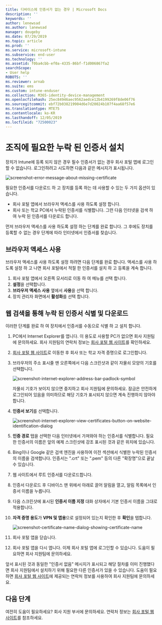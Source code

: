 ```yaml
---
title: 디바이스에 인증서가 없는 경우 | Microsoft Docs
description: ''
keywords: ''
author: lenewsad
ms.author: lanewsad
manager: dougeby
ms.date: 07/29/2019
ms.topic: article
ms.prod: ''
ms.service: microsoft-intune
ms.subservice: end-user
ms.technology: ''
ms.assetid: f0ba4cbb-ef0a-4335-86bf-f1d006867fa2
searchScope:
- User help
ROBOTS: ''
ms.reviewer: arnab
ms.suite: ems
ms.custom: intune-enduser
ms.collection: M365-identity-device-management
ms.openlocfilehash: 25ec84946aec9562aedce12b4199269f8de06f76
ms.sourcegitcommit: ebf72b038219904d6e7d20024b107f4aa68f57e6
ms.translationtype: MTE75
ms.contentlocale: ko-KR
ms.lasthandoff: 12/05/2019
ms.locfileid: "72500023"
---
```

# <a name="install-missing-certificate-required-by-your-organization"></a>조직에 필요한 누락 된 인증서 설치  

장치가 Intune에 등록 되지 않은 경우 필수 인증서가 없는 경우 회사 포털 앱에 로그인 할 수 없습니다. 로그인하려고 시도하면 다음과 같은 메시지가 표시됩니다.

![screenshot-error-message-about-missing-certificate](./media/andr-cert_install-1-cert_missing.png)

필요한 인증서를 다운로드 하 고 장치를 등록 하는 데 사용할 수 있는 두 가지 옵션이 있습니다. 

- 회사 포털 앱에서 브라우저 액세스를 사용 하도록 설정 합니다.
- 회사 또는 학교 PC에서 누락된 인증서를 식별합니다. 그런 다음 인터넷을 검색 하 여 누락 된 인증서를 다운로드 합니다. 

먼저 브라우저 액세스를 사용 하도록 설정 하는 단계를 완료 합니다. 그 후에도 장치를 등록할 수 없는 경우 단계에 따라 인터넷에서 인증서를 찾습니다. 

## <a name="enable-browser-access"></a>브라우저 액세스 사용
브라우저 액세스를 사용 하도록 설정 하려면 다음 단계를 완료 합니다. 액세스를 사용 하도록 설정 하 고 나면 회사 포털에서 적절 한 인증서를 설치 하 고 등록을 계속 합니다.    

1. 회사 포털 앱에서 오른쪽 모서리로 이동 하 여 메뉴를 선택 합니다.  
2. **설정**을 선택합니다.  
3. **브라우저 액세스 사용** 옆에서 **사용**을 선택 합니다.  
4. 장치 관리자 화면에서 **활성화**를 선택 합니다. 

## <a name="identify-and-download-the-missing-certificate-through-web-search"></a>웹 검색을 통해 누락 된 인증서 식별 및 다운로드
이러한 단계를 완료 하 여 장치에서 인증서를 수동으로 식별 하 고 설치 합니다.  

1. PC에서 Internet Explorer를 엽니다. 이 용도로 사용할 PC가 없으면 회사 지원팀에 문의하세요. 회사 지원팀의 연락처 정보는 [회사 포털 웹 사이트](https://go.microsoft.com/fwlink/?linkid=2010980)를 확인하세요.

2. [회사 포털 웹 사이트](https://go.microsoft.com/fwlink/?linkid=2010980)로 이동한 후 회사 또는 학교 자격 증명으로 로그인합니다.

3. 브라우저의 주소 표시줄 맨 오른쪽에서 다음 스크린샷과 같이 자물쇠 모양의 기호를 선택합니다.

    ![screenshot-internet-explorer-address-bar-padlock-symbol](./media/andr-missing-cert-ie-padlock-symbol.png)

    자물쇠 기호가 보이지 않으면 중지하고 회사 지원팀에 문의하세요. 잠금은 안전하게 로그인되어 있음을 의미하므로 해당 기호가 표시되지 않으면 계속 진행하지 않아야 합니다.

4. **인증서 보기**를 선택합니다.

    ![screenshot-internet-explorer-view-certificates-button-on-website-identification-dialog](./media/andr-missg-cert-ie-view-cert-button.png)

5. **인증 경로** 탭을 선택한 다음 인터넷에서 가져와야 하는 인증서를 식별합니다. 필요한 인증서의 이름은 앞의 예제 스크린샷에 강조 표시된 것과 같은 위치에 있습니다.

6. Bing이나 Google 같은 검색 엔진을 사용하여 이전 섹션에서 식별한 누락된 인증서의 이름을 검색합니다. 인증서는 ".crt" 또는 ".pem" 등의 다른 "확장명"으로 끝날 수 있습니다.

7. 웹 사이트에서 루트 인증서를 다운로드합니다.

8. 인증서 다운로드 후 디바이스 맨 위에서 아래로 끌어 알림을 열고, 알림 목록에서 인증서 이름을 누릅니다.

4. 다음 스크린샷에 표시된 **인증서 이름 지정** 대화 상자에서 기본 인증서 이름을 그대로 적용합니다.

5. **자격 증명 용도**가 **VPN 및 앱용**으로 설정되어 있는지 확인한 후 **확인**을 탭합니다.

    ![screenshot-certificate-name-dialog-showing-certificate-name](./media/andr-missing-cert-cert-name.png)

6. 회사 포털 앱을 닫습니다.

7. 회사 포털 앱을 다시 엽니다. 이제 회사 포털 앱에 로그인할 수 있습니다. 도움이 필요하면 회사 지원팀에 문의하세요.

앞서 표시된 것과 동일한 "인증서 없음" 메시지가 표시되고 해당 절차를 이미 진행했다면 회사 지원팀에서 설치하기 위해 필요한 다른 인증서가 있을 수 있습니다. 도움이 필요하면 [회사 포털 웹 사이트](https://go.microsoft.com/fwlink/?linkid=2010980)에 제공되는 연락처 정보를 사용하여 회사 지원팀에 문의하세요.

## <a name="next-steps"></a>다음 단계  

여전히 도움이 필요하세요? 회사 지원 부서에 문의하세요. 연락처 정보는 [회사 포털 웹 사이트](https://go.microsoft.com/fwlink/?linkid=2010980)를 참조하세요.  
